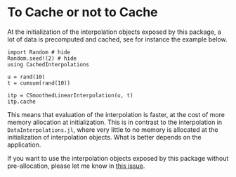 # To Cache or not to Cache

At the initialization of the interpolation objects exposed by this package, a lot of data is precomputed and cached, see for instance the example below.

```@example 1
import Random # hide
Random.seed!(2) # hide
using CachedInterpolations

u = rand(10)
t = cumsum(rand(10))

itp = CSmoothedLinearInterpolation(u, t)
itp.cache
```

This means that evaluation of the interpolation is faster, at the cost of more memory allocation at initialization. This is in contrast to the interpolation in `DataInterpolations.jl`, where very little to no memory is allocated at the initialization of interpolation objects. What is better depends on the application. 

If you want to use the interpolation objects exposed by this package without pre-allocation, please let me know in [this issue](https://github.com/SouthEndMusic/CachedInterpolations.jl/issues/45).